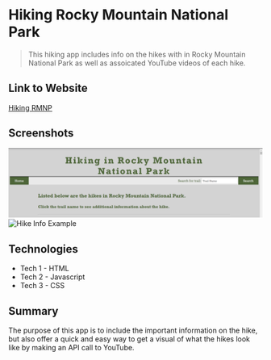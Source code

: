 # Hiking Rocky Mountain National Park
> This hiking app includes info on the hikes with in Rocky Mountain National Park as well as assoicated YouTube videos of each hike.

## Link to Website
[Hiking RMNP](https://kirstink12.github.io/hiking-RMNP/)

## Screenshots
![Header Example](./header-screenshot.png)
![Hike Info Example](./info-screenshot.png)

## Technologies
* Tech 1 - HTML
* Tech 2 - Javascript
* Tech 3 - CSS

## Summary
The purpose of this app is to include the important information on the hike, but also offer a quick and easy way to get a visual of what the hikes look like by making an API call to YouTube. 

